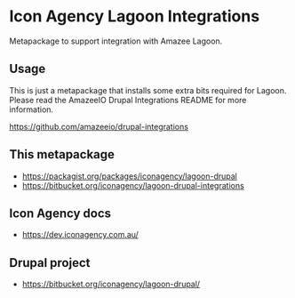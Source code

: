# Icon Agency Lagoon Integrations

Metapackage to support integration with Amazee Lagoon.

## Usage

This is just a metapackage that installs some extra bits required for Lagoon. Please read the AmazeeIO Drupal Integrations README for more information.

https://github.com/amazeeio/drupal-integrations

## This metapackage
- https://packagist.org/packages/iconagency/lagoon-drupal
- https://bitbucket.org/iconagency/lagoon-drupal-integrations

## Icon Agency docs
- https://dev.iconagency.com.au/

## Drupal project
- https://bitbucket.org/iconagency/lagoon-drupal/

